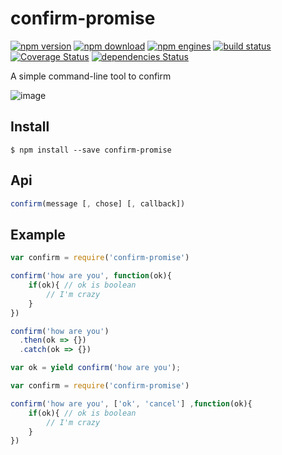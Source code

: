 confirm-promise
==============
[![npm version](http://img.shields.io/npm/v/confirm-promise.svg)](https://www.npmjs.org/package/confirm-promise) [![npm download](http://img.shields.io/npm/dm/confirm-promise.svg)](https://www.npmjs.org/package/confirm-promise) [![npm engines](http://img.shields.io/node/v/confirm-promise.svg)](https://www.npmjs.org/package/confirm-promise) [![build status](http://img.shields.io/travis/noyobo/confirm-promise.svg)](https://travis-ci.org/noyobo/confirm-promise) [![Coverage Status](https://img.shields.io/coveralls/noyobo/confirm-promise.svg)](https://coveralls.io/r/noyobo/confirm-promise) [![dependencies Status](https://david-dm.org/noyobo/confirm-promise/status.svg)](https://david-dm.org/noyobo/confirm-promise)

A simple command-line tool to confirm

![image](https://cloud.githubusercontent.com/assets/1292082/21397150/a39b4cc8-c7dd-11e6-97ca-005c4619de03.png)

## Install

```
$ npm install --save confirm-promise
```

## Api

```javascript
confirm(message [, chose] [, callback])
```

## Example

```javascript
var confirm = require('confirm-promise')

confirm('how are you', function(ok){
    if(ok){ // ok is boolean
        // I'm crazy
    }
})

confirm('how are you')
  .then(ok => {})
  .catch(ok => {})

var ok = yield confirm('how are you');

```

```javascript
var confirm = require('confirm-promise')

confirm('how are you', ['ok', 'cancel'] ,function(ok){
    if(ok){ // ok is boolean
        // I'm crazy
    }
})

```


